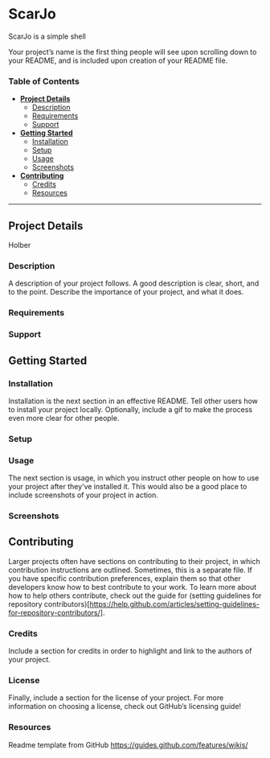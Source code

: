 # ScarJo
ScarJo is a simple shell

Your project’s name is the first thing people will see upon scrolling down to your README, and is included upon creation of your README file.

### Table of Contents
* [**Project Details**](#project-details)
	* [Description](#description)
	* [Requirements](#requirements)
    * [Support](#support)
* [**Getting Started**](#getting-started)
    * [Installation](#installation)
    * [Setup](#setup)
	* [Usage](#usage)
    * [Screenshots](#screenshots)
* [**Contributing**](#contributing)
	* [Credits](#credits)
	* [Resources](#resources)
	
---

## Project Details
Holber
### Description
A description of your project follows. A good description is clear, short, and to the point. Describe the importance of your project, and what it does.

### Requirements

### Support

## Getting Started
### Installation
Installation is the next section in an effective README. Tell other users how to install your project locally. Optionally, include a gif to make the process even more clear for other people.

### Setup

### Usage
The next section is usage, in which you instruct other people on how to use your project after they’ve installed it. This would also be a good place to include screenshots of your project in action.

### Screenshots

## Contributing
Larger projects often have sections on contributing to their project, in which contribution instructions are outlined. Sometimes, this is a separate file. If you have specific contribution preferences, explain them so that other developers know how to best contribute to your work. To learn more about how to help others contribute, check out the guide for (setting guidelines for repository contributors)[https://help.github.com/articles/setting-guidelines-for-repository-contributors/].

### Credits
Include a section for credits in order to highlight and link to the authors of your project.

### License
Finally, include a section for the license of your project. For more information on choosing a license, check out GitHub’s licensing guide!

### Resources
Readme template from GitHub https://guides.github.com/features/wikis/
